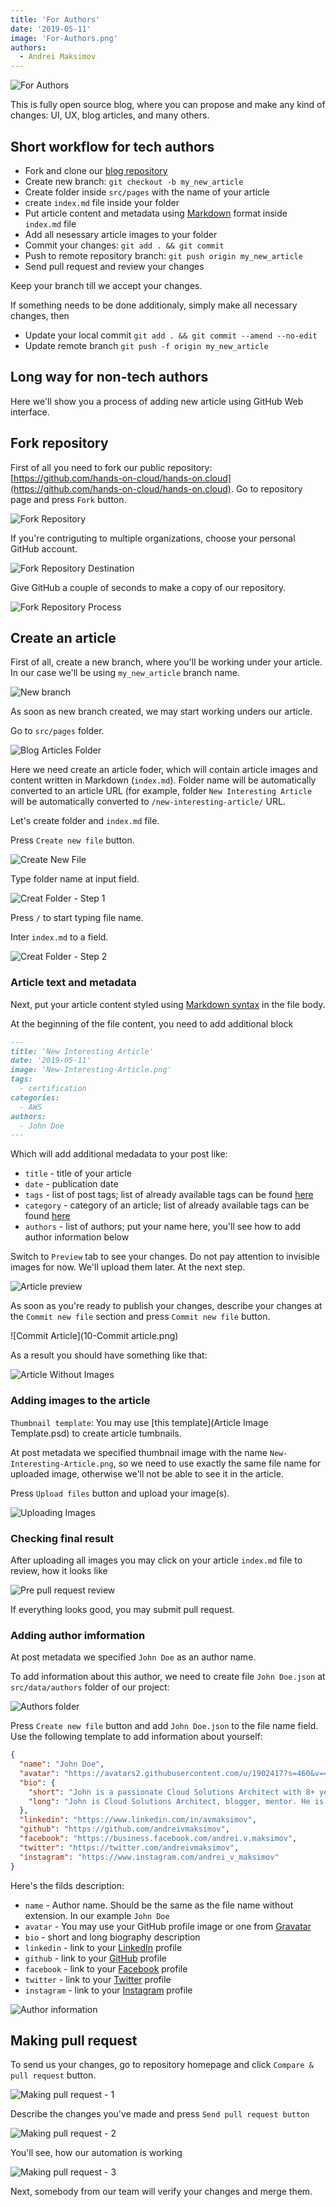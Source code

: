 ```yaml
---
title: 'For Authors'
date: '2019-05-11'
image: 'For-Authors.png'
authors:
  - Andrei Maksimov
---
```


![For Authors](For-Authors.png)

This is fully open source blog, where you can propose and make any kind of changes: UI, UX, blog articles, and many others.

## Short workflow for tech authors

- Fork and clone our [blog repository](https://github.com/hands-on-cloud/hands-on.cloud)
- Create new branch: `git checkout -b my_new_article`
- Create folder inside `src/pages` with the name of your article
- create `index.md` file inside your folder
- Put article content and metadata using [Markdown](https://www.markdownguide.org/basic-syntax/) format inside `index.md` file
- Add all nesessary article images to your folder
- Commit your changes: `git add . && git commit`
- Push to remote repository branch: `git push origin my_new_article`
- Send pull request and review your changes

Keep your branch till we accept your changes.

If something needs to be done additionaly, simply make all necessary changes, then

- Update your local commit `git add . && git commit --amend --no-edit`
- Update remote branch `git push -f origin my_new_article`

## Long way for non-tech authors

Here we'll show you a process of adding new article using GitHub Web interface.

## Fork repository

First of all you need to fork our public repository: [https://github.com/hands-on-cloud/hands-on.cloud](https://github.com/hands-on-cloud/hands-on.cloud). Go to repository page and press `Fork` button.

![Fork Repository](1-Fork-repository.png)

If you're contriguting to multiple organizations, choose your personal GitHub account.

![Fork Repository Destination](2-Fork-repository-destination.png)

Give GitHub a couple of seconds to make a copy of our repository.

![Fork Repository Process](3-Fork-repository-process.png)

## Create an article

First of all, create a new branch, where you'll be working under your article. In our case we'll be using `my_new_article` branch name.

![New branch](5-New-Branch.png)

As soon as new branch created, we may start working unders our article.

Go to `src/pages` folder.

![Blog Articles Folder](4-Blog-Articles-Folder.png)

Here we need create an article foder, which will contain article images and content written in Markdown (`index.md`). Folder name will be automatically converted to an article URL (for example, folder `New Interesting Article` will be automatically converted to `/new-interesting-article/` URL.

Let's create folder and `index.md` file.

Press `Create new file` button.

![Create New File](6-Create-new-file.png)

Type folder name at input field.

![Creat Folder - Step 1](7-Create-Folder-1.png)

Press `/` to start typing file name.

Inter `index.md` to a field.

![Creat Folder - Step 2](8-Create-Folder-2.png)

### Article text and metadata

Next, put your article content styled using [Markdown syntax](https://www.markdownguide.org/basic-syntax/) in the file body.

At the beginning of the file content, you need to add additional block

```md
---
title: 'New Interesting Article'
date: '2019-05-11'
image: 'New-Interesting-Article.png'
tags:
  - certification
categories:
  - AWS
authors:
  - John Doe
---
```

Which will add additional medadata to your post like:

- `title` - title of your article
- `date` - publication date
- `tags` - list of post tags; list of already available tags can be found [here](https://hands-on.cloud/tags/)
- `category` - category of an article; list of already available tags can be found [here](https://github.com/hands-on-cloud/hands-on.cloud/blob/master/gatsby-config.js)
- `authors` - list of authors; put your name here, you'll see how to add author information below

Switch to `Preview` tab to see your changes. Do not pay attention to invisible images for now. We'll upload them later. At the next step.

![Article preview](9-Article-Preview.png)

As soon as you're ready to publish your changes, describe your changes at the `Commit new file` section and press `Commit new file` button.

![Commit Article](10-Commit article.png)

As a result you should have something like that:

![Article Without Images](11-Article-without-images.png)

### Adding images to the article

`Thumbnail template`: You may use [this template](Article Image Template.psd) to create article tumbnails.

At post metadata we specified thumbnail image with the name `New-Interesting-Article.png`, so we need to use exactly the same file name for uploaded image, otherwise we'll not be able to see it in the article.

Press `Upload files` button and upload your image(s).

![Uploading Images](12-Uploading-images.png)

### Checking final result

After uploading all images you may click on your article `index.md` file to review, how it looks like

![Pre pull request review](13-Pre-pull-request-review.png)

If everything looks good, you may submit pull request.

### Adding author imformation

At post metadata we specified `John Doe` as an author name.

To add information about this author, we need to create file `John Doe.json` at `src/data/authors` folder of our project:

![Authors folder](14-Authors-Folder.png)

Press `Create new file` button and add `John Doe.json` to the file name field. Use the following template to add information about yourself:

```json
{
  "name": "John Doe",
  "avatar": "https://avatars2.githubusercontent.com/u/1902417?s=460&v=4",
  "bio": {
    "short": "John is a passionate Cloud Solutions Architect with 8+ years of experience",
    "long": "John is Cloud Solutions Architect, blogger, mentor. He is trying to make modern technologies available to the masses!"
  },
  "linkedin": "https://www.linkedin.com/in/avmaksimov",
  "github": "https://github.com/andreivmaksimov",
  "facebook": "https://business.facebook.com/andrei.v.maksimov",
  "twitter": "https://twitter.com/andreivmaksimov",
  "instagram": "https://www.instagram.com/andrei_v_maksimov"
}
```

Here's the filds description:

- `name` - Author name. Should be the same as the file name without extension. In our example `John Doe`
- `avatar` - You may use your GitHub profile image or one from [Gravatar](https://gravatar.com)
- `bio` - short and long biography description
- `linkedin` - link to your [LinkedIn](https://https://linkedin.com) profile
- `github` - link to your [GitHub](https://github.com) profile
- `facebook` - link to your [Facebook](https://facebook.com) profile
- `twitter` - link to your [Twitter](https://twitter.com) profile
- `instagram` - link to your [Instagram](https://instagram.com) profile

![Author information](15-Author-information.png)

## Making pull request

To send us your changes, go to repository homepage and click `Compare & pull request` button.

![Making pull request - 1](16-Making-pull-request-1.png)

Describe the changes you've made and press `Send pull request button`

![Making pull request - 2](17-Making-pull-request-2.png)

You'll see, how our automation is working

![Making pull request - 3](18-Making-pull-request-3.png)

Next, somebody from our team will verify your changes and merge them.

